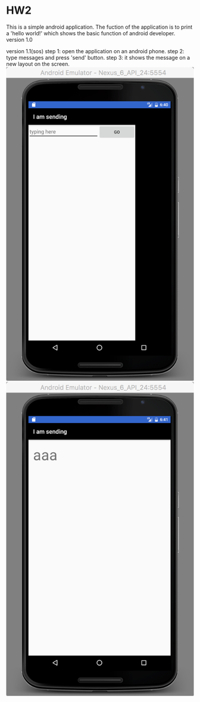 # HW2
This is a simple android application.
The fuction of the application is to print a 'hello world!' which shows the basic function of android developer.
version 1.0


version 1.1(sos)
step 1:
open the application on an android phone.
step 2:
type messages and press 'send' button.
step 3:
it shows the message on a new layout on the screen.
![Alt text](https://github.com/sylviaqu/HW2/blob/master/screenshot1.png "screenshot1")
![Alt text](https://github.com/sylviaqu/HW2/blob/master/screenshot2.png "screenshot2")
